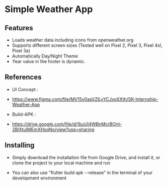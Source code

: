 # Simple Weather App 

## Features
- Loads weather data including icons from openweather.org 
- Supports different screen sizes (Tested well on Pixel 2, Pixel 3, Pixel 4xl, Pixel 3a)
- Automatically Day/Night Theme
- Year value in the footer is dynamic.
 
## References
 
- UI Concept :  
- https://www.figma.com/file/MV15v0asVZlLyYCJvoXXth/SK-Internship-Weather-App
 
- Build-APK :  
- https://drive.google.com/file/d/1buUl4WBnMcrBOnt-2BlXtuIMEmXHsqNo/view?usp=sharing

## Installing

- Simply download the installation file from Google Drive, and install it, or clone the project to your local machine and run

- You can also use "flutter build apk --release" in the terminal of your development environment

<!-- ![combine_images (2)](https://user-images.githubusercontent.com/15833765/200519064-e476228b-7ff8-4d6e-a27c-392c34a175ad.png) -->


 

 
